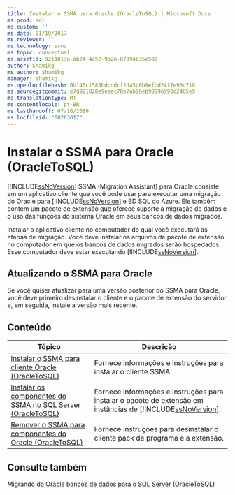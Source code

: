 ```yaml
---
title: Instalar o SSMA para Oracle (OracleToSQL) | Microsoft Docs
ms.prod: sql
ms.custom: ''
ms.date: 01/19/2017
ms.reviewer: ''
ms.technology: ssma
ms.topic: conceptual
ms.assetid: 9211013a-ab24-4c52-9b26-87994b35e502
author: Shamikg
ms.author: Shamikg
manager: shamikg
ms.openlocfilehash: 0b146c1585bdcddcf2d45c6b9efbd24f7e90d718
ms.sourcegitcommit: e7d921828e9eeac78e7ab96eb90996990c2405e9
ms.translationtype: MT
ms.contentlocale: pt-BR
ms.lasthandoff: 07/16/2019
ms.locfileid: "68263017"
---
```

# <a name="installing-ssma--for-oracle-oracletosql"></a>Instalar o SSMA para Oracle (OracleToSQL)
[!INCLUDE[ssNoVersion](../../includes/ssnoversion-md.md)] SSMA (Migration Assistant) para Oracle consiste em um aplicativo cliente que você pode usar para executar uma migração do Oracle para [!INCLUDE[ssNoVersion](../../includes/ssnoversion-md.md)] e BD SQL do Azure. Ele também contém um pacote de extensão que oferece suporte à migração de dados e o uso das funções do sistema Oracle em seus bancos de dados migrados.  
  
Instalar o aplicativo cliente no computador do qual você executará as etapas de migração. Você deve instalar os arquivos de pacote de extensão no computador em que os bancos de dados migrados serão hospedados. Esse computador deve estar executando [!INCLUDE[ssNoVersion](../../includes/ssnoversion-md.md)].  
  
## <a name="upgrading-ssma-for-oracle"></a>Atualizando o SSMA para Oracle  
Se você quiser atualizar para uma versão posterior do SSMA para Oracle, você deve primeiro desinstalar o cliente e o pacote de extensão do servidor e, em seguida, instale a versão mais recente.  
  
## <a name="contents"></a>Conteúdo  
  
|Tópico|Descrição|  
|---------|---------------|  
|[Instalar o SSMA para cliente Oracle &#40;OracleToSQL&#41;](../../ssma/oracle/installing-ssma-for-oracle-client-oracletosql.md)|Fornece informações e instruções para instalar o cliente SSMA.|  
|[Instalar os componentes do SSMA no SQL Server &#40;OracleToSQL&#41;](../../ssma/oracle/installing-ssma-components-on-sql-server-oracletosql.md)|Fornece informações e instruções para instalar o pacote de extensão em instâncias de [!INCLUDE[ssNoVersion](../../includes/ssnoversion-md.md)].|  
|[Remover o SSMA para componentes do Oracle &#40;OracleToSQL&#41;](../../ssma/oracle/removing-ssma-for-oracle-components-oracletosql.md)|Fornece instruções para desinstalar o cliente pack de programa e a extensão.|  
  
## <a name="see-also"></a>Consulte também  
[Migrando do Oracle bancos de dados para o SQL Server &#40;OracleToSQL&#41;](../../ssma/oracle/migrating-oracle-databases-to-sql-server-oracletosql.md)  
  
